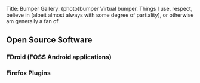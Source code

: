 Title: Bumper
Gallery: {photo}bumper
Virtual bumper. Things I use, respect, believe in (albeit almost always with some degree of partiality), or otherwise am generally a fan of.

## Open Source Software


### FDroid (FOSS Android applications)

### Firefox Plugins
